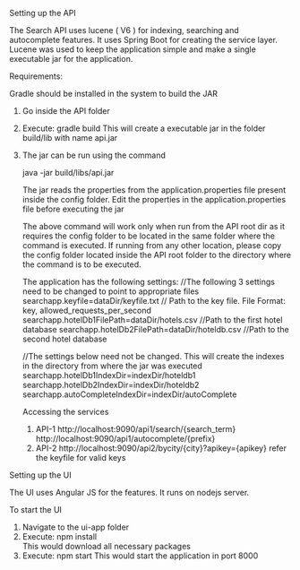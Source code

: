 Setting up the API

The Search API uses lucene ( V6 ) for indexing, searching and autocomplete features.  It uses Spring Boot for creating the service layer.
Lucene was used to keep the application simple and make a single executable jar for the application.  


Requirements: 

Gradle should be installed in the system to build the JAR


1. Go inside the API folder
2. Execute:  gradle build
     This will create a executable jar in the folder build/lib with name api.jar
     
3. The jar can be run using the command

    java -jar  build/libs/api.jar

    The jar reads the properties from the application.properties file present inside the config folder. 
    Edit the properties in the application.properties file before executing the jar
    
    The above command will work only when run from the API root dir as it requires the config folder to be located  in the same folder where the command is executed. 
    If running from any other location, please copy the config folder located inside the API root folder to the directory where the command is to be executed. 
    
   The application has the following settings:
   //The following 3 settings need to be changed to point to appropriate files
   searchapp.keyfile=dataDir/keyfile.txt   // Path to the key file. File Format:  key, allowed_requests_per_second 
   searchapp.hotelDb1FilePath=dataDir/hotels.csv  //Path to the first hotel database
   searchapp.hotelDb2FilePath=dataDir/hoteldb.csv //Path to the second hotel database
   
   //The settings below need not be changed. This will create the indexes in the directory from where the jar was executed
   searchapp.hotelDb1IndexDir=indexDir/hoteldb1
   searchapp.hotelDb2IndexDir=indexDir/hoteldb2
   searchapp.autoCompleteIndexDir=indexDir/autoComplete
    
    Accessing the services
    1. API-1
       http://localhost:9090/api1/search/{search_term}
       http://localhost:9090/api1/autocomplete/{prefix}
    2. API-2
       http://localhost:9090/api2/bycity/{city}?apikey={apikey}
       refer the keyfile for valid keys
    
 Setting up the UI 
 
 The UI uses Angular JS for the features. It runs on nodejs server. 
 
 To start the UI
 
 1. Navigate to the ui-app folder
 2. Execute: npm install  
    This would download all necessary packages
 3. Execute: npm start 
    This would start the application in port 8000 